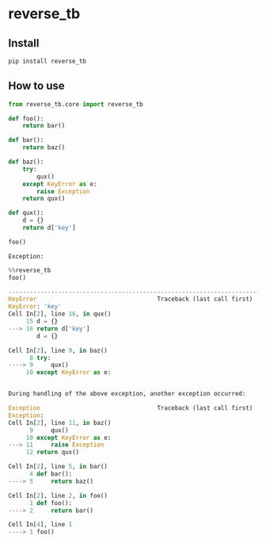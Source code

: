 reverse_tb
================

<!-- WARNING: THIS FILE WAS AUTOGENERATED! DO NOT EDIT! -->

## Install

``` sh
pip install reverse_tb
```

## How to use

``` python
from reverse_tb.core import reverse_tb
```

``` python
def foo():
    return bar()

def bar():
    return baz()

def baz():
    try:
        qux()
    except KeyError as e:
        raise Exception
    return qux()

def qux():
    d = {}
    return d['key']
```

``` python
foo()
```

    Exception: 

``` python
%%reverse_tb
foo()
```

``` python
---------------------------------------------------------------------------
KeyError                                  Traceback (last call first)
KeyError: 'key'
Cell In[2], line 16, in qux()
     15 d = {}
---> 16 return d['key']
        d = {}

Cell In[2], line 9, in baz()
      8 try:
----> 9     qux()
     10 except KeyError as e:


During handling of the above exception, another exception occurred:

Exception                                 Traceback (last call first)
Exception: 
Cell In[2], line 11, in baz()
      9     qux()
     10 except KeyError as e:
---> 11     raise Exception
     12 return qux()

Cell In[2], line 5, in bar()
      4 def bar():
----> 5     return baz()

Cell In[2], line 2, in foo()
      1 def foo():
----> 2     return bar()

Cell In[4], line 1
----> 1 foo()
```
